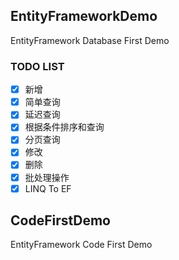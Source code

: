 ## EntityFrameworkDemo

EntityFramework Database First Demo

### TODO LIST
- [x] 新增
- [x] 简单查询
- [x] 延迟查询
- [x] 根据条件排序和查询
- [x] 分页查询
- [x] 修改
- [x] 删除
- [x] 批处理操作
- [x] LINQ To EF

## CodeFirstDemo

EntityFramework Code First Demo